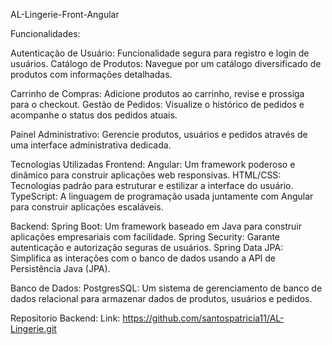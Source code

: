 AL-Lingerie-Front-Angular

Funcionalidades:

Autenticação de Usuário: Funcionalidade segura para registro e login de usuários.
Catálogo de Produtos: Navegue por um catálogo diversificado de produtos com informações detalhadas.

Carrinho de Compras: Adicione produtos ao carrinho, revise e prossiga para o checkout.
Gestão de Pedidos: Visualize o histórico de pedidos e acompanhe o status dos pedidos atuais.

Painel Administrativo: Gerencie produtos, usuários e pedidos através de uma interface administrativa dedicada.



Tecnologias Utilizadas
Frontend:
Angular: Um framework poderoso e dinâmico para construir aplicações web responsivas.
HTML/CSS: Tecnologias padrão para estruturar e estilizar a interface do usuário.
TypeScript: A linguagem de programação usada juntamente com Angular para construir aplicações escaláveis.

Backend:
Spring Boot: Um framework baseado em Java para construir aplicações empresariais com facilidade.
Spring Security: Garante autenticação e autorização seguras de usuários.
Spring Data JPA: Simplifica as interações com o banco de dados usando a API de Persistência Java (JPA).

Banco de Dados:
PostgresSQL: Um sistema de gerenciamento de banco de dados relacional para armazenar dados de produtos, usuários e pedidos.

Repositorio Backend:
Link: https://github.com/santospatricia11/AL-Lingerie.git
